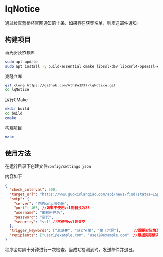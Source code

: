 # lqNotice

通过检查蓝桥杯官网通知前十条，如果存在获奖名单，则发送邮件通知。

## 构建项目

首先安装依赖库

```bash
sudo apt update
sudo apt install -y build-essential cmake libssl-dev libcurl4-openssl-dev nlohmann-json3-dev
```

克隆仓库

```bash
git clone https://github.com/AthBe1337/lqNotice.git
cd lqNotice
```

运行CMake

```bash
mkdir build
cd build
cmake ..
```

构建项目

```bash
make
```

## 使用方法

在运行目录下创建文件`config/settings.json`

内容如下

```json
{
  "check_interval": 600,
  "target_url": "https://www.guoxinlanqiao.com/api/news/find?status=1&project=dasai&progid=20&pageno=1&pagesize=10",
  "smtp": {
    "server": "你的smtp服务器",
    "port": 465, //如果不使用ssl则替换为25
    "username": "邮箱用户名",
    "password": "密码",
    "security": "ssl" //不使用ssl则留空
  },
  "trigger_keywords": ["总决赛", "获奖名单", "第十六届"],      //跟据实际情况调整
  "recipients": ["user1@example.com", "user2@example.com"] //跟据实际情况调整
}

```

程序会每隔十分钟进行一次检查，当成功检测到时，发送邮件并退出。